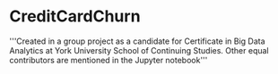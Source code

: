 # CreditCardChurn
'''Created in a group project as a candidate for Certificate in Big Data Analytics at York University School of Continuing Studies. Other equal contributors are mentioned in the Jupyter notebook'''
